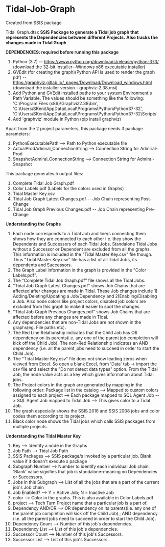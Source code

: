 # Tidal-Job-Graph
Created from SSIS package

Tidal Graph.dtsx
**SSIS Package to generate a Tidal job graph that represents the Dependencies between different Projects.**
**Also tracks the changes made in Tidal Graph**

**DEPENDENCIES: required before running this package**
1. Python (3.7) -- https://www.python.org/downloads/release/python-373/ (download the 32-bit installer--Windows x86 executable installer)
2. GVEdit (for creating the graph)(Python API is used to render the graph pdf) -- https://graphviz.gitlab.io/_pages/Download/Download_windows.html (download the installer version - graphviz-2.38.msi)
3. Add Python and GVEdit installed paths to your system Environment's Path Variable. The values should be something like the following: 'C:\Program Files (x86)\Graphviz2.38\bin\', 'C:\Users\SKeni\AppData\Local\Programs\Python\Python37-32\', 'C:\Users\SKeni\AppData\Local\Programs\Python\Python37-32\Scripts\'
4. Add 'graphviz' module in Python (pip install graphviz)

Apart from the 2 project parameters, this package needs 3 package parameters:
1. PythonExecutablePath --> Path to Python executable file
2. ActualProdAdmiral_ConnectionString --> Connection String for Admiral-Prod
3. SnapshotAdmiral_ConnectionString --> Connection String for Admiral-Snapshot

This package generates 5 output files: 
1. Complete Tidal Job Graph.pdf
2. Color Labels.pdf (Labels for the colors used in Graphs)
3. Tidal Master Key.csv 
4. Tidal Job Graph Latest Changes.pdf -- Job Chain representing Post-Change
5. Tidal Job Graph Previous Changes.pdf -- Job Chain representing Pre-Change

**Understanding the Graphs**

1. Each node corresponds to a Tidal Job and line/s connecting them shows how they are connected to each other i.e. they show the Dependents and Successors of each Tidal Jobs. Standalone Tidal Jobs without a Successor or Dependent are excluded from all the graphs. This information is included in the "Tidal Master Key.csv" file though. Thus "Tidal Master Key.csv" file has a list of all Tidal Jobs, its dependents and Successors.
2. The Graph Label information in the graph is provided in the "Color Labels.pdf".
3. The "Complete Tidal Job Graph.pdf" file shows all the Tidal Jobs. 
4. "Tidal Job Graph Latest Changes.pdf" shows Job Chains that are affected after changes are made in Tidal. These Job changes include 1) Adding/Deleting/Updating a Job/Dependency and 2)Enabling/Disabling a Job. Also node colors like project colors, disabled job colors are excluded from this graph to make it easier to spot the changes.
5. "Tidal Job Graph Previous Changes.pdf" shows Job Chains that are affected before any changes are made in Tidal. 
6. Any dependencies that are non-Tidal Jobs are not shown in the graphs(eg. File paths etc).
7. The Red Line Relationship indicates that the Child Job has OR dependency on its parents(i.e. any one of the parent job completion will kick off the Child Job). The non-Red Relationship indicates an AND dependency (i.e. all the parent jobs need to succeed in order to start the Child Job).
8. The "Tidal Master Key.csv" file does not show leading zeros when viewed from Excel. So open a blank Excel, from 'Data' tab -> import the csv file and select the "Do not detect data types" option. From the Tidal Job, the node value acts as a key which gives information about Tidal jobs.
9. The Project colors in the graph are generated by mapping in the following order:
Package list in the catalog --> Mapped to custom colors assigned to each project --> Each package mapped to SQL Agent Job --> SQL Agent Job mapped to Tidal Job --> This gives color to a Tidal Job.
10. The graph especially shows the SSIS 2016 and SSIS 2008 jobs and color codes them according to its project.
11. Black color node shows the Tidal jobs which calls SSIS packages from multiple projects.

**Understanding the Tidal Master Key**

1. Key --> Identify a node in the Graphs
2. Job Path --> Tidal Job Path
3. SSIS Packages --> SSIS package/s invoked by a particular job. Blank value if it doesn't execute a package
4. Subgraph Number --> Number to identify each individual Job chain. 'Blank' value signifies that job is standalone-meaning no Dependencies or Successors.
5. Jobs in this Subgraph --> List of all the jobs that are a part of the current job's Job chain
6. Job Enabled? --> Y = Active Job; N = Inactive Job
7. color --> Color in the graphs. This is also available in Color Labels.pdf
8. project --> Tech Turn Project name that a particular job is a part of.
9. Dependency AND/OR --> OR dependency on its parents(i.e. any one of the parent job completion will kick off the Child Job) ; AND dependency (i.e. all the parent jobs need to succeed in order to start the Child Job).
10. Dependency Count --> Number of this job's dependencies.
11. Dependency List --> List of this job's dependencies.
12. Successor Count --> Number of this job's Successors.
13. Successor List --> List of this job's Successors.

